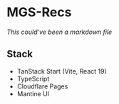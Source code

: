 # MGS-Recs

_This could've been a markdown file_

## Stack

- TanStack Start (Vite, React 19)
- TypeScript
- Cloudflare Pages
- Mantine UI
